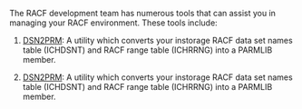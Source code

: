 The RACF development team has numerous tools that can assist you in managing your RACF environment. These tools include:

1. [DSN2PRM](http://ibm.biz/racf-dsn2prm): A utility which converts your instorage RACF data set names table (ICHDSNT) and RACF range table (ICHRRNG) into a PARMLIB member. 

1. [DSN2PRM](http://ibm.biz/racf-dsn2prm): A utility which converts your instorage RACF data set names table (ICHDSNT) and RACF range table (ICHRRNG) into a PARMLIB member. 
